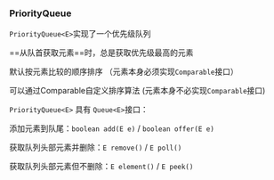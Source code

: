 ### PriorityQueue

`PriorityQueue<E>`实现了一个优先级队列

==从队首获取元素==时，总是获取优先级最高的元素

默认按元素比较的顺序排序 （元素本身必须实现`Comparable`接口）

可以通过Comparable自定义排序算法 (元素本身不必实现`Comparable`接口)



`PriorityQueue<E>` 具有 `Queue<E>`接口：

添加元素到队尾：`boolean add(E e)` / `boolean offer(E e)`

获取队列头部元素并删除：`E remove()` /  `E poll()`

获取队列头部元素但不删除：`E element()` /  `E peek()`

